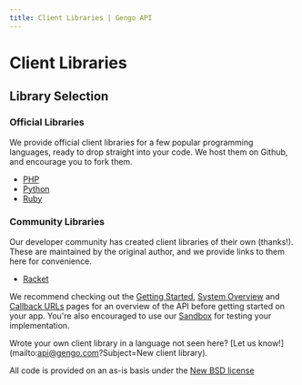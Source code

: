 ```yaml
---
title: Client Libraries | Gengo API
---
```


# Client Libraries

## Library Selection

### Official Libraries

We provide official client libraries for a few popular programming languages, ready to drop straight into your code. We host them on Github, and encourage you to fork them.

 * [PHP](https://github.com/myGengo/mygengo-php)
 * [Python](https://github.com/myGengo/mygengo-python)
 * [Ruby](https://rubygems.org/gems/mygengo)


### Community Libraries

Our developer community has created client libraries of their own (thanks!). These are maintained by the original author, and we provide links to them here for convenience.

 * [Racket](https://github.com/shawnps/mygengo-racket)


We recommend checking out the [Getting Started](/overview/getting_started/), [System Overview](/overview/) and [Callback URLs](/callback_urls/) pages for an overview of the API before getting started on your app. You're also encouraged to use our [Sandbox](http://sandbox.mygengo.com/) for testing your implementation.

Wrote your own client library in a language not seen here? [Let us know!](mailto:api@gengo.com?Subject=New client library).

All code is provided on an as-is basis under the [New BSD license](https://raw.github.com/mygengo/mygengo-python/master/LICENSE.txt)
